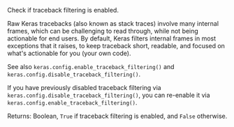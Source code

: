 Check if traceback filtering is enabled.

Raw Keras tracebacks (also known as stack traces)
involve many internal frames, which can be
challenging to read through, while not being actionable for end users.
By default, Keras filters internal frames in most exceptions that it
raises, to keep traceback short, readable, and focused on what's
actionable for you (your own code).

See also `keras.config.enable_traceback_filtering()` and
`keras.config.disable_traceback_filtering()`.

If you have previously disabled traceback filtering via
`keras.config.disable_traceback_filtering()`, you can re-enable it via
`keras.config.enable_traceback_filtering()`.

Returns:
    Boolean, `True` if traceback filtering is enabled,
    and `False` otherwise.
